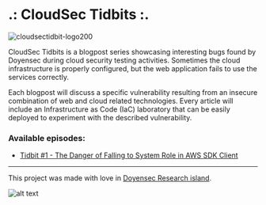 # .: CloudSec Tidbits :.

![cloudsectidbit-logo200](https://user-images.githubusercontent.com/77505868/196213004-2a04f023-297a-4e4b-88de-73aea747e970.png)

CloudSec Tidbits is a blogpost series showcasing interesting bugs found by Doyensec during cloud security testing activities.
Sometimes the cloud infrastructure is properly configured, but the web application fails to use the services correctly.

Each blogpost will discuss a specific vulnerability resulting from an insecure combination of web and cloud related technologies. Every article will include an Infrastructure as Code (IaC) laboratory that can be easily deployed to experiment with the described vulnerability.

### Available episodes:

- [Tidbit #1 - The Danger of Falling to System Role in AWS SDK Client](https://blog.doyensec.com/2022/10/18/cloudsectidbit-dataimport.html)

<hr>

This project was made with love in [Doyensec Research island](https://doyensec.com/research.html).

![alt text](https://doyensec.com/images/logo.svg "Doyensec Logo")
